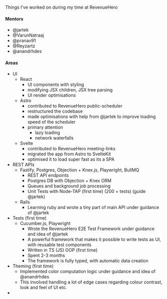 Things I've worked on during my time at RevenueHero

#### Mentors
- @jartek
- @VarunNatraaj
- @pranav91
- @Reyzartz
- @anandrhdes

#### Areas
- UI
	- React
		- UI components with styling
		- modifying JSX children, JSX tree parsing
		- UI render optimisations
	- Astro
		- contributed to RevenueHero public-scheduler
		- restructured the codebase
		- made optimisations with help from @jartek to improve loading speed of the scheduler
		- primary attention 
			- lazy loading
			- network waterfalls
	- Svelte
		- contributed to RevenueHero meeting-links
		- migrated the app from Astro to SvelteKit
		- optimised it to load super fast as its a SPA
- REST APIs
	- Fastify, Postgres, Objection + Knex.js, Playwright, BullMQ
		- REST API endpoints
		- Postgres DB with Objection + Knex ORM
		- Queues and background job processing
		- Unit Tests with Node-TAP (first time) (200 + tests) (guide @jartek)
	- Rails
		- Learning ruby and wrote a tiny part of main API under guidance of @jartek
- Tests (first time)
	- Cucumber.js, Playwright
		- Wrote the RevenueHero E2E Test Framework under guidance and idea of @jartek
		- A powerful framework that makes it possible to write tests as UI, with reusable test components
		- Written in TS (JS) OOP (first time)
		- Spent 2-3 months
		- The framework is fully typed, with automatic data creation
- Theming (first time)
	- Implemented color computation logic under guidance and idea of @anandrhdes
	- This involved handling a lot of edge cases regarding colour contrast, look and feel of UI etc.
- 